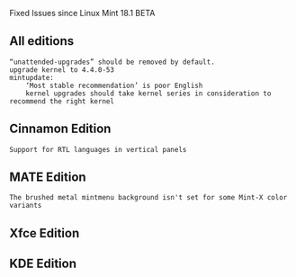 Fixed Issues since Linux Mint 18.1 BETA

All editions
------------
    “unattended-upgrades” should be removed by default.
    upgrade kernel to 4.4.0-53
    mintupdate:
        ‘Most stable recommendation’ is poor English
        kernel upgrades should take kernel series in consideration to recommend the right kernel

Cinnamon Edition
----------------
    Support for RTL languages in vertical panels


MATE Edition
------------
    The brushed metal mintmenu background isn't set for some Mint-X color variants


Xfce Edition
------------


KDE Edition
-----------
